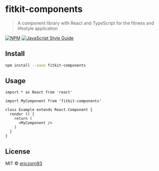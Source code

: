 # fitkit-components

> A component library with React and TypeScript for the fitness and lifestyle application

[![NPM](https://img.shields.io/npm/v/fitkit-components.svg)](https://www.npmjs.com/package/fitkit-components) [![JavaScript Style Guide](https://img.shields.io/badge/code_style-standard-brightgreen.svg)](https://standardjs.com)

## Install

```bash
npm install --save fitkit-components
```

## Usage

```tsx
import * as React from 'react'

import MyComponent from 'fitkit-components'

class Example extends React.Component {
  render () {
    return (
      <MyComponent />
    )
  }
}
```

## License

MIT © [ericzorn93](https://github.com/ericzorn93)
